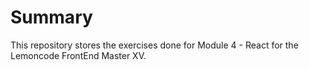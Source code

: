 # Summary
This repository stores the exercises done for Module 4 - React for the Lemoncode FrontEnd Master XV.
